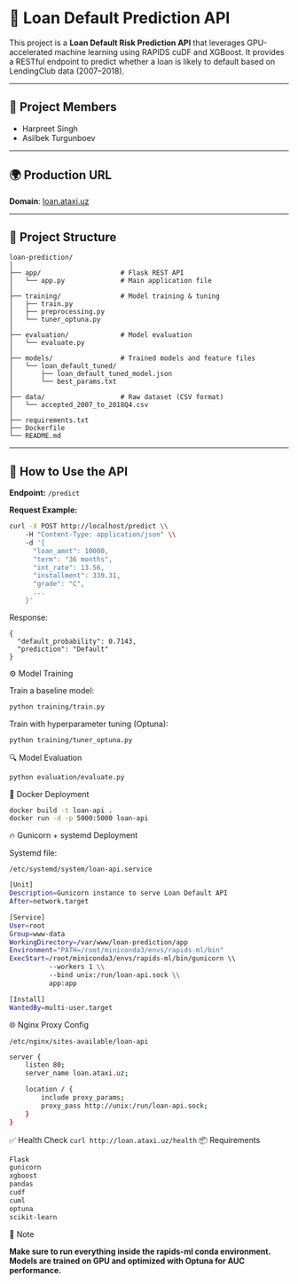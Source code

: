 # 🚀 Loan Default Prediction API

This project is a **Loan Default Risk Prediction API** that leverages GPU-accelerated machine learning using RAPIDS cuDF and XGBoost. It provides a RESTful endpoint to predict whether a loan is likely to default based on LendingClub data (2007–2018).

---

## 🧠 Project Members

- Harpreet Singh
- Asilbek Turgunboev

---

## 🌍 Production URL

**Domain**: [loan.ataxi.uz](http://loan.ataxi.uz)

---

## 📂 Project Structure

```
loan-prediction/
│
├── app/                    # Flask REST API
│   └── app.py              # Main application file
│
├── training/               # Model training & tuning
│   ├── train.py
│   ├── preprocessing.py
│   └── tuner_optuna.py
│
├── evaluation/             # Model evaluation
│   └── evaluate.py
│
├── models/                 # Trained models and feature files
│   └── loan_default_tuned/
│       ├── loan_default_tuned_model.json
│       └── best_params.txt
│
├── data/                   # Raw dataset (CSV format)
│   └── accepted_2007_to_2018Q4.csv
│
├── requirements.txt
├── Dockerfile
└── README.md               
```
---

## 🧪 How to Use the API

**Endpoint:** `/predict`

**Request Example:**

```bash
curl -X POST http://localhost/predict \\
    -H "Content-Type: application/json" \\
    -d '{
      "loan_amnt": 10000,
      "term": "36 months",
      "int_rate": 13.56,
      "installment": 339.31,
      "grade": "C",
      ...
    }'
```
Response:
```
{
  "default_probability": 0.7143,
  "prediction": "Default"
}
```
⚙️ Model Training

Train a baseline model:
```bash
python training/train.py
```

Train with hyperparameter tuning (Optuna):
```bash
python training/tuner_optuna.py
```

🔍 Model Evaluation
```bash
python evaluation/evaluate.py
```

🐳 Docker Deployment
```bash
docker build -t loan-api .
docker run -d -p 5000:5000 loan-api
```

🔥 Gunicorn + systemd Deployment

Systemd file:

```/etc/systemd/system/loan-api.service```

```bash
[Unit]
Description=Gunicorn instance to serve Loan Default API
After=network.target

[Service]
User=root
Group=www-data
WorkingDirectory=/var/www/loan-prediction/app
Environment="PATH=/root/miniconda3/envs/rapids-ml/bin"
ExecStart=/root/miniconda3/envs/rapids-ml/bin/gunicorn \\
          --workers 1 \\
          --bind unix:/run/loan-api.sock \\
          app:app

[Install]
WantedBy=multi-user.target

```

🌐 Nginx Proxy Config

```/etc/nginx/sites-available/loan-api```
```bash
server {
    listen 80;
    server_name loan.ataxi.uz;

    location / {
        include proxy_params;
        proxy_pass http://unix:/run/loan-api.sock;
    }
}

```

✅ Health Check
```curl http://loan.ataxi.uz/health```
📦 Requirements
```bash
Flask
gunicorn
xgboost
pandas
cudf
cuml
optuna
scikit-learn
```

📌 Note

**Make sure to run everything inside the rapids-ml conda environment.**
**Models are trained on GPU and optimized with Optuna for AUC performance.**